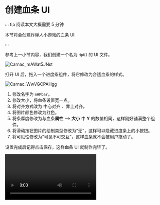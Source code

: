 # 创建血条 UI

::: tip 阅读本文大概需要 5 分钟

本节将会创建炸弹人小游戏的血条 UI

:::

参考上一小节内容，我们创建一个名为 `HpUI` 的 UI 文件。

![Carnac_mAWat5JNst](https://arkimg.ark.online/Carnac_mAWat5JNst.webp)

打开 UI 后，拖入一个进度条组件，将它修改为合适血条的样式。

![Carnac_WwVGCPAHgg](https://arkimg.ark.online/Carnac_WwVGCPAHgg.webp)

1. 修改名字为 `mHPbar`。
2. 修改大小，将血条设置宽一点。
3. 将对齐方式改为 中心对齐 、靠上对齐。
4. 将图片颜色修改为红色。
5. 将条厚度修改为与血条**属性** --> **大小** 中  **Y** 的数值相同，这样刚好铺满整个组件。
6. 将滑动按钮图片的绘制类型修改为“无”，这样可以隐藏进度条上的小按钮。
7. 将可见性修改为“可见不可交互”，这样血条就不会被用户拖动了。

设置完成后记得点击保存，这样血条 UI 就制作完毕了。

<video controls src="https://arkimg.ark.online/%E8%A1%80%E6%9D%A1%E5%88%9B%E5%BB%BA%E7%89%87%E6%AE%B5.mp4"></video>

